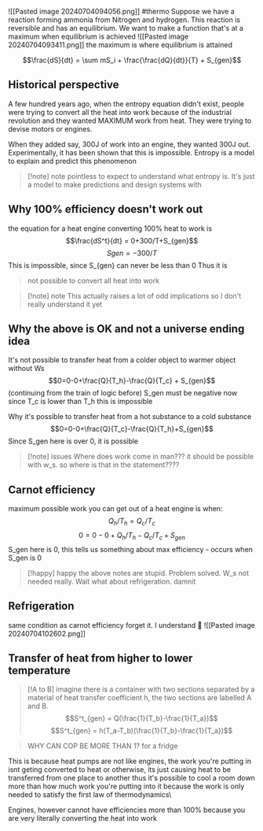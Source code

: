 ![[Pasted image 20240704094056.png]] 
#thermo 
Suppose we have a reaction forming ammonia from Nitrogen and hydrogen. This reaction is reversible and has an equilibrium. We want to make a function that's at a maximum when equilibrium is achieved
![[Pasted image 20240704093411.png]]
the maximum is where equilibrium is attained


$$\frac{dS}{dt} = \sum mS_i + \frac{\frac{dQ}{dt}}{T} + S_{gen}$$
## Historical perspective
A few hundred years ago, when the entropy equation didn't exist, people were trying to convert all the heat into work because of the industrial revolution and they wanted MAXIMUM work from heat. They were trying to devise motors or engines.

When they added say, 300J of work into an engine, they wanted 300J out. Experimentally, it has been shown that this is impossible. Entropy is a model to explain and predict this phenomenon

>[!note] note
>pointless to expect to understand what entropy is. It's just a model to make predictions and design systems with

## Why 100% efficiency doesn't work out
the equation for a heat engine converting 100% heat to work is 
$$\frac{dS^t}{dt} = 0+300/T+S_{gen}$$
$$Sgen = -300/T$$
This is impossible, since S_{gen} can never be less than 0
Thus it is
>not possible to convert all heat into work


>[!note] note
>This actually raises a lot of odd implications so I don't really understand it yet

## Why the above is OK and not a universe ending idea
It's not possible to transfer heat from a colder object to warmer object without Ws
$$0=0-0+\frac{Q}{T_h}-\frac{Q}{T_c} + S_{gen}$$ (continuing from the train of logic before)
S_gen must be negative now since T_c is lower than T_h
this is impossible

Why it's possible to transfer heat from a hot substance to a cold substance
$$0=0-0+\frac{Q}{T_c}-\frac{Q}{T_h}+S_{gen}$$
Since S_gen here is over 0, it is possible
>[!note] issues
>Where does work come in man??? it should be possible with w_s. so where is that in the statement???? 

## Carnot efficiency
maximum possible work you can get out of a heat engine is when:
$$Q_h/T_h = Q_c/T_c$$
$$0=0-0+Q_h/T_h-Q_c/T_c+S_{gen}$$
S_gen here is 0, this tells us something about max efficiency - occurs when S_gen is 0
>[!happy] happy
>the above notes are stupid. Problem solved. W_s not needed really. Wait what about refrigeration. damnit

## Refrigeration
same condition as carnot efficiency 
forget it. I understand :pray:
![[Pasted image 20240704102602.png]]
## Transfer of heat from higher to lower temperature
>[!A to B]
>imagine there is a container with two sections separated by a material of heat transfer coefficient h, the two sections are labelled A and B.
>	$$S^t_{gen} = Q(\frac{1}{T_b}-\frac{1}{T_a})$$
>	$$S^t_{gen} = h(T_a-T_b)(\frac{1}{T_b}-\frac{1}{T_a})$$

> WHY CAN COP BE MORE THAN 1? for a fridge

This is because heat pumps are not like engines, the work you're putting in isnt geting converted to heat or otherwise, its just causing heat to be transferred from one place to another thus it's possible to cool a room down more than how much work you're putting into it because the work is only needed to satisfy the first law of thermodynamics\

Engines, however cannot have efficiencies more than 100% because you are very literally converting the heat into work


